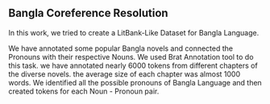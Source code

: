 ## Bangla Coreference Resolution
In this work, we tried to create a LitBank-Like Dataset for Bangla Language.

We have annotated some popular Bangla novels and connected the Pronouns with their respective Nouns. We used Brat Annotation tool to do this task. we have annotated nearly 6000 tokens from different chapters of the diverse novels. the average size of each chapter was almost 1000 words.
We identified all the possible pronouns of Bangla Language and then created tokens for each Noun - Pronoun pair.